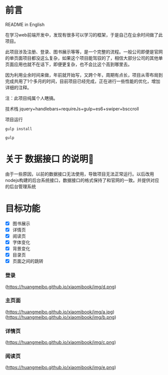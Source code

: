 # 前言
README in English

在学习web前端开发中，发现有很多可以学习的框架，于是自己在业余时间做了此项目。

此项目涉及注册、登录、图书展示等等，是一个完整的流程。一般公司即便是官网的单页面项目都没这么复杂，如果这个项目能驾驭的了，相信大部分公司的其他单页面应用也就不在话下，即便更复杂，也不会比这个高到哪里去。

因为利用业余时间来做，年前就开始写，又跨个年，周期有点长，项目从零布局到完成共用了1个多月的时间，目前项目已经完成，正在进行一些性能的优化，增加详细的注释。


注：此项目纯属个人瞎搞。

技术栈
jquery+handlebars+requireJs+gulp+es6+swiper+bsccroll

项目运行

```
gulp install

gulp

```

# 关于 数据接口 的说明🤔

由于一些原因，以前的数据接口无法使用，导致项目无法正常运行。以后改用nodejs构建的后台系统接口，数据接口的格式保持了和官网的一致。并提供对应的后台管理系统

# 目标功能

- [x]  图书展示
- [x]  详情页
- [x]  阅读页
- [x]  字体变化
- [x]  背景变化
- [x]  目录页
- [x]  页面之间的跳转

### 登录
(https://huangmeibo.github.io/xiaomibook/img/d.png)

### 主页面
(https://huangmeibo.github.io/xiaomibook/img/a.jpg)
(https://huangmeibo.github.io/xiaomibook/img/b.png)

### 详情页
(https://huangmeibo.github.io/xiaomibook/img/c.png)

### 阅读页
(https://huangmeibo.github.io/xiaomibook/img/e.png)



